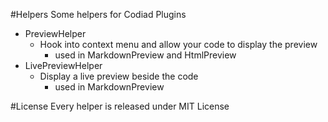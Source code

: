 #Helpers
Some helpers for Codiad Plugins

- PreviewHelper
  - Hook into context menu and allow your code to display the preview
    - used in MarkdownPreview and HtmlPreview
- LivePreviewHelper
  - Display a live preview beside the code
    - used in MarkdownPreview

#License
Every helper is released under MIT License
